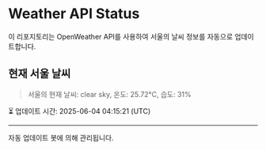 
# Weather API Status

이 리포지토리는 OpenWeather API를 사용하여 서울의 날씨 정보를 자동으로 업데이트합니다.

## 현재 서울 날씨
> 서울의 현재 날씨: clear sky, 온도: 25.72°C, 습도: 31%

⏳ 업데이트 시간: 2025-06-04 04:15:21 (UTC)

---
자동 업데이트 봇에 의해 관리됩니다.
